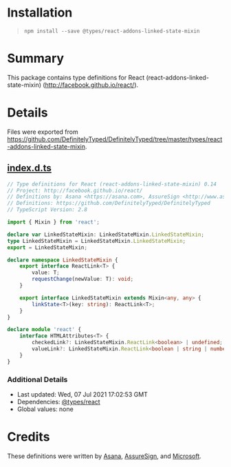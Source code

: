 # Installation
> `npm install --save @types/react-addons-linked-state-mixin`

# Summary
This package contains type definitions for React (react-addons-linked-state-mixin) (http://facebook.github.io/react/).

# Details
Files were exported from https://github.com/DefinitelyTyped/DefinitelyTyped/tree/master/types/react-addons-linked-state-mixin.
## [index.d.ts](https://github.com/DefinitelyTyped/DefinitelyTyped/tree/master/types/react-addons-linked-state-mixin/index.d.ts)
````ts
// Type definitions for React (react-addons-linked-state-mixin) 0.14
// Project: http://facebook.github.io/react/
// Definitions by: Asana <https://asana.com>, AssureSign <http://www.assuresign.com>, Microsoft <https://microsoft.com>
// Definitions: https://github.com/DefinitelyTyped/DefinitelyTyped
// TypeScript Version: 2.8

import { Mixin } from 'react';

declare var LinkedStateMixin: LinkedStateMixin.LinkedStateMixin;
type LinkedStateMixin = LinkedStateMixin.LinkedStateMixin;
export = LinkedStateMixin;

declare namespace LinkedStateMixin {
    export interface ReactLink<T> {
        value: T;
        requestChange(newValue: T): void;
    }

    export interface LinkedStateMixin extends Mixin<any, any> {
        linkState<T>(key: string): ReactLink<T>;
    }
}

declare module 'react' {
    interface HTMLAttributes<T> {
        checkedLink?: LinkedStateMixin.ReactLink<boolean> | undefined;
        valueLink?: LinkedStateMixin.ReactLink<boolean | string | number> | undefined;
    }
}

````

### Additional Details
 * Last updated: Wed, 07 Jul 2021 17:02:53 GMT
 * Dependencies: [@types/react](https://npmjs.com/package/@types/react)
 * Global values: none

# Credits
These definitions were written by [Asana](https://asana.com), [AssureSign](http://www.assuresign.com), and [Microsoft](https://microsoft.com).
